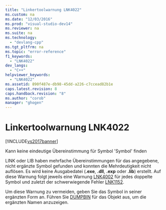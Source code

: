 ```yaml
---
title: "Linkertoolwarnung LNK4022"
ms.custom: na
ms.date: "12/03/2016"
ms.prod: "visual-studio-dev14"
ms.reviewer: na
ms.suite: na
ms.technology: 
  - "devlang-cpp"
ms.tgt_pltfrm: na
ms.topic: "error-reference"
f1_keywords: 
  - "LNK4022"
dev_langs: 
  - "C++"
helpviewer_keywords: 
  - "LNK4022"
ms.assetid: 890f487e-db98-45dd-a226-c7ccead82b1e
caps.latest.revision: 8
caps.handback.revision: "8"
ms.author: "corob"
manager: "ghogen"
---
```

# Linkertoolwarnung LNK4022
[!INCLUDE[vs2017banner](../../assembler/inline/includes/vs2017banner.md)]

Kann keine eindeutige Übereinstimmung für Symbol 'Symbol' finden  
  
 LINK oder LIB haben mehrfache Übereinstimmungen für das angegebene, nicht ergänzte Symbol gefunden und konnten die Mehrdeutigkeit nicht auflösen.  Es wird keine Ausgabedatei \(**.exe**, **.dll**, **.exp** oder **.lib**\) erstellt.  Auf diese Warnung folgt jeweils eine Warnung [LNK4002](../../error-messages/tool-errors/linker-tools-warning-lnk4002.md) für jedes doppelte Symbol und zuletzt der schwerwiegende Fehler [LNK1152](../../error-messages/tool-errors/linker-tools-error-lnk1152.md).  
  
 Um diese Warnung zu vermeiden, geben Sie das Symbol in seiner ergänzten Form an.  Führen Sie [DUMPBIN](../../build/reference/dumpbin-options.md) für das Objekt aus, um die ergänzten Namen anzuzeigen.